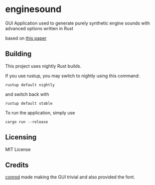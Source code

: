 # enginesound
GUI Application used to generate purely synthetic engine sounds with advanced options written in Rust

based on [this paper](https://www.researchgate.net/publication/280086598_Physically_informed_car_engine_sound_synthesis_for_virtual_and_augmented_environments "Physically informed_car engine sound synthesis for virtual and augmented environments")

## Building ##

This project uses nightly Rust builds.

If you use rustup, you may switch to nightly using this command:
```
rustup default nightly
```
and switch back with
```
rustup default stable
```
To run the application, simply use
```
cargo run --release
```

## Licensing ##

MIT License

## Credits ##

[conrod](https://github.com/PistonDevelopers/conrod) made making the GUI trivial and also provided the font.
